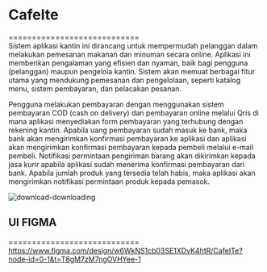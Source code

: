 # CafeIte
============================<br />
Sistem aplikasi kantin ini dirancang untuk mempermudah pelanggan dalam melakukan pemesanan makanan dan minuman secara online. Aplikasi ini memberikan pengalaman yang efisien dan nyaman, baik bagi pengguna (pelanggan) maupun pengelola kantin. Sistem akan memuat berbagai fitur utama yang mendukung pemesanan dan pengelolaan, seperti katalog menu, sistem pembayaran, dan pelacakan pesanan.  

Pengguna melakukan pembayaran dengan menggunakan sistem pembayaran COD (cash on delivery) dan pembayaran online melalui Qris di mana aplikasi menyediakan form pembayaran yang terhubung dengan rekening kantin. Apabila uang pembayaran sudah masuk ke bank, maka bank akan mengirimkan konfirmasi pembayaran ke aplikasi dan aplikasi akan mengirimkan konfirmasi pembayaran kepada pembeli melalui e-mail pembeli. Notifikasi permintaan pengiriman barang akan dikirimkan kepada jasa kurir apabila aplikasi sudah menerima konfirmasi pembayaran dari bank. Apabila jumlah produk yang tersedia telah habis, maka aplikasi akan mengirimkan notifikasi permintaan produk kepada pemasok. <br />

![download-downloading](https://github.com/user-attachments/assets/7971a6b6-2724-497b-ae2a-d44f304a656c)


## UI FIGMA
============================<br />
https://www.figma.com/design/w6WkNS1cb03SE1XDvK4htR/CafeITe?node-id=0-1&t=T8gM7zM7ngOVHYee-1
